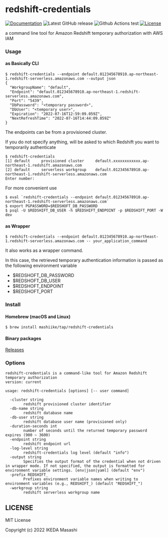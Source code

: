 # redshift-credentials

[![Documentation](https://godoc.org/github.com/mashiike/redshift-credentials?status.svg)](https://godoc.org/github.com/mashiike/redshift-credentials)
![Latest GitHub release](https://img.shields.io/github/release/mashiike/redshift-credentials.svg)
![Github Actions test](https://github.com/mashiike/redshift-credentials/workflows/Test/badge.svg?branch=main)
[![License](https://img.shields.io/badge/license-MIT-blue.svg)](https://github.com/mashiike/redshift-credentials/blob/master/LICENSE)

a command line tool for Amazon Redshift temporary authorization with AWS IAM 

### Usage 

#### as Basically CLI

```shell 
$ redshift-credentials --endpoint default.012345678910.ap-northeast-1.redshift-serverless.amazonaws.com --output json    
{
  "WorkgroupName": "default",
  "Endpoint": "default.012345678910.ap-northeast-1.redshift-serverless.amazonaws.com",
  "Port": "5439",
  "DbPassword": "<temporary password>",
  "DbUser": "<temporary user>",
  "Expiration": "2022-07-16T12:59:09.059Z",
  "NextRefreshTime": "2022-07-16T14:44:09.059Z"
}
```
The endpoints can be from a provisioned cluster.

If you do not specify anything, will be asked to which Redshift you want to temporarily authenticate
```shell
$ redshift-credentials
[1] default     provisioned cluster     default.xxxxxxxxxxxx.ap-northeast-1.redshift.amazonaws.com
[2] default     serverless workgroup    default.012345678910.ap-northeast-1.redshift-serverless.amazonaws.com
Enter number: 
```

For more convenient use
```shell
$ eval `redshift-credentials --endpoint default.012345678910.ap-northeast-1.redshift-serverless.amazonaws.com`
$ export PGPASSWORD=$REDSHOFT_DB_PASSWORD
$ psql -U $REDSHIFT_DB_USER -h $REDSHIFT_ENDPOINT -p $REDSHIFT_PORT -W dev
```

#### as Wrapper


```shell 
$ redshift-credentials --endpoint default.012345678910.ap-northeast-1.redshift-serverless.amazonaws.com -- your_application_command    
```

It also works as a wrapper command.

In this case, the retrieved temporary authentication information is passed as the following environment variable

- $REDSHOFT_DB_PASSWORD
- $REDSHOFT_DB_USER 
- $REDSHOFT_ENDPOINT 
- $REDSHOFT_PORT


### Install 
#### Homebrew (macOS and Linux)

```console
$ brew install mashiike/tap/redshift-credentials
```
#### Binary packages

[Releases](https://github.com/mashiike/redshift-credentials/releases)

### Options 

```
redshift-credentials is a command-like tool for Amazon Redshift temporary authorization
version: current

usage: redshift-credentials [options] [-- user command]

  -cluster string
        redshift provisioned cluster identifier
  -db-name string
        redshift database name
  -db-user string
        redshift database user name (provisioned only)
  -duration-seconds int
        number of seconds until the returned temporary password expires (900 ~ 3600)
  -endpoint string
        redshift endpoint url
  -log-level string
        redshift-credentials log level (default "info")
  -output string
        Specifies the output format of the credential when not driven in wrapper mode. If not specified, the output is formatted for environment variable settings. [env|json|yaml] (default "env")
  -prefix REDSHIFT_
        Prefixes environment variable names when writing to environment variables (e.g., REDSHIFT_) (default "REDSHIFT_")
  -workgroup string
        redshift serverless workgroup name
```

## LICENSE

MIT License

Copyright (c) 2022 IKEDA Masashi
